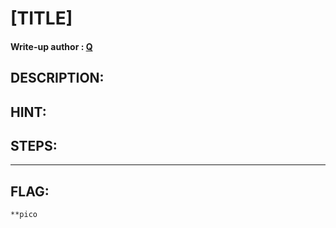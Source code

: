 # [TITLE]
#### Write-up author : [Q](https://github.com/tkxldk)
## DESCRIPTION:

## HINT:


## STEPS:


---


## FLAG:
```
**pico
```
